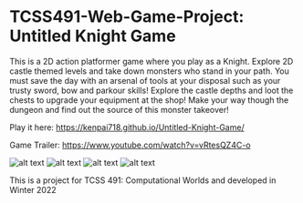 # TCSS491-Web-Game-Project: Untitled Knight Game
This is a 2D action platformer game where you play as a Knight. Explore 2D castle themed levels and take down monsters who stand in your path. You must save the day with an arsenal of tools at your disposal such as your trusty sword, bow and parkour skills! Explore the castle depths and loot the chests to upgrade your equipment at the shop!
Make your way though the dungeon and find out the source of this monster takeover!


Play it here: https://kenpai718.github.io/Untitled-Knight-Game/

Game Trailer: https://www.youtube.com/watch?v=vRtesQZ4C-o


![alt text](https://cdn.discordapp.com/attachments/765640374647521370/948407578482847844/unknown.png)
![alt text](https://cdn.discordapp.com/attachments/765640374647521370/948409278610423808/unknown.png)
![alt text](https://cdn.discordapp.com/attachments/765640374647521370/948409387989483600/unknown.png)
![alt text](https://cdn.discordapp.com/attachments/765640374647521370/948409714356662312/unknown.png)


This is a project for TCSS 491: Computational Worlds and developed in Winter 2022
